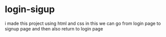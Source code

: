 # login-sigup
i made this project using html and css in this we can go from login page to signup page and then also return to login page
